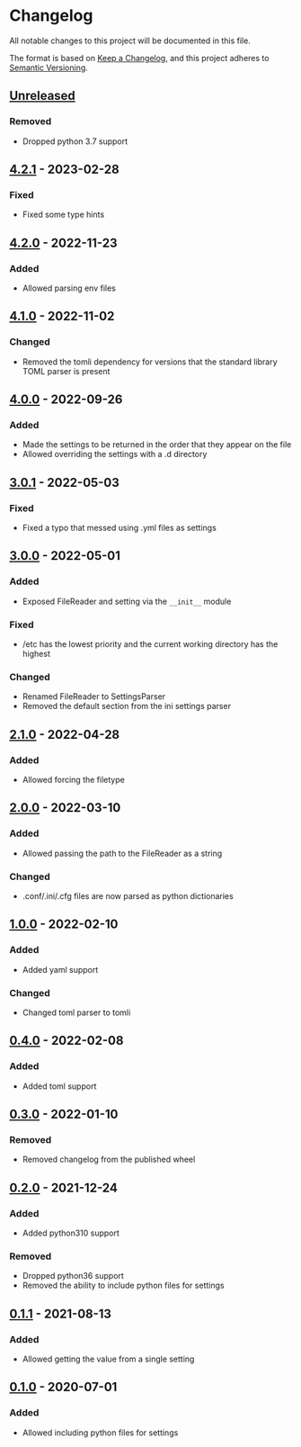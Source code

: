 # Changelog

All notable changes to this project will be documented in this file.

The format is based on [Keep a Changelog], and this project adheres to [Semantic Versioning].

## [Unreleased]

### Removed

- Dropped python 3.7 support

## [4.2.1] - 2023-02-28

### Fixed

- Fixed some type hints

## [4.2.0] - 2022-11-23

### Added

- Allowed parsing env files

## [4.1.0] - 2022-11-02

### Changed

- Removed the tomli dependency for versions that the standard library TOML parser is present

## [4.0.0] - 2022-09-26

### Added

- Made the settings to be returned in the order that they appear on the file
- Allowed overriding the settings with a .d directory

## [3.0.1] - 2022-05-03

### Fixed

- Fixed a typo that messed using .yml files as settings

## [3.0.0] - 2022-05-01

### Added

- Exposed FileReader and setting via the `__init__` module

### Fixed

- /etc has the lowest priority and the current working directory has the highest

### Changed

- Renamed FileReader to SettingsParser
- Removed the default section from the ini settings parser

## [2.1.0] - 2022-04-28

### Added

- Allowed forcing the filetype

## [2.0.0] - 2022-03-10

### Added

- Allowed passing the path to the FileReader as a string

### Changed

- .conf/.ini/.cfg files are now parsed as python dictionaries

## [1.0.0] - 2022-02-10

### Added

- Added yaml support

### Changed

- Changed toml parser to tomli

## [0.4.0] - 2022-02-08

### Added

- Added toml support

## [0.3.0] - 2022-01-10

### Removed

- Removed changelog from the published wheel

## [0.2.0] - 2021-12-24

### Added

- Added python310 support

### Removed

- Dropped python36 support
- Removed the ability to include python files for settings

## [0.1.1] - 2021-08-13

### Added

- Allowed getting the value from a single setting

## [0.1.0] - 2020-07-01

### Added

- Allowed including python files for settings


[Keep a Changelog]: https://keepachangelog.com/en/1.0.0/
[Semantic Versioning]: https://semver.org/spec/v2.0.0.html
[Unreleased]: https://github.com/spapanik/dj_settings/compare/v4.2.1...main
[4.2.1]: https://github.com/spapanik/dj_settings/compare/v4.2.0...v4.2.1
[4.2.0]: https://github.com/spapanik/dj_settings/compare/v4.1.0...v4.2.0
[4.1.0]: https://github.com/spapanik/dj_settings/compare/v4.0.0...v4.1.0
[4.0.0]: https://github.com/spapanik/dj_settings/compare/v3.0.1...v4.0.0
[3.0.1]: https://github.com/spapanik/dj_settings/compare/v3.0.0...v3.0.1
[3.0.0]: https://github.com/spapanik/dj_settings/compare/v2.1.0...v3.0.0
[2.1.0]: https://github.com/spapanik/dj_settings/compare/v2.0.0...v2.1.0
[2.0.0]: https://github.com/spapanik/dj_settings/compare/v1.0.0...v2.0.0
[1.0.0]: https://github.com/spapanik/dj_settings/compare/v0.4.0...v1.0.0
[0.4.0]: https://github.com/spapanik/dj_settings/compare/v0.3.0...v0.4.0
[0.3.0]: https://github.com/spapanik/dj_settings/compare/v0.2.0...v0.3.0
[0.2.0]: https://github.com/spapanik/dj_settings/compare/v0.1.1...v0.2.0
[0.1.1]: https://github.com/spapanik/dj_settings/compare/v0.1.0...v0.1.1
[0.1.0]: https://github.com/spapanik/dj_settings/releases/tag/v0.1.0
